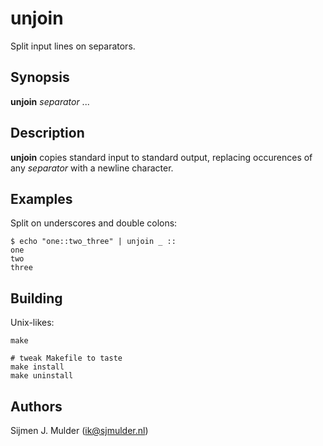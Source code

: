 # unjoin

Split input lines on separators.

## Synopsis

**unjoin** _separator_ ...

## Description

**unjoin** copies standard input to standard output, replacing occurences of
any _separator_ with a newline character.

## Examples

Split on underscores and double colons:

    $ echo "one::two_three" | unjoin _ ::
    one
    two
    three

## Building

Unix-likes:

    make

    # tweak Makefile to taste
    make install
    make uninstall

## Authors

Sijmen J. Mulder (<ik@sjmulder.nl>)
